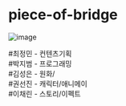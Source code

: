 # piece-of-bridge
![image](https://user-images.githubusercontent.com/44034088/186129055-3d5ca236-55ca-4049-89d1-174bb6c1820e.png)

#최정민 - 컨텐츠기획</br>
#박지범 - 프로그래밍</br>
#김성은 - 원화/</br>
#권선진 - 캐릭터/애니메이</br>
#이채린 - 스토리/이펙트
